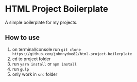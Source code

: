 # HTML Project Boilerplate

A simple boilerplate for my projects.

## How to use

1. on terminal/console run ```git clone https://github.com/johnnydoe82/html-project-boilerplate```
1. cd to project folder
1. run ```yarn install```  or ```npm install```
1. run ``` gulp ```	
1. only work in ```src``` folder
